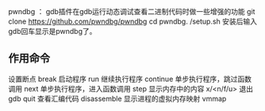 pwndbg ： 
gdb插件在gdb运行动态调试查看二进制代码时做一些增强的功能
git clone https://github.com/pwndbg/pwndbg
cd pwndbg.
/setup.sh
安装后输入gdb回车显示是pwndbg了。

## **作用命令**
设置断点 break
启动程序 run
继续执行程序 continue
单步执行程序，跳过函数调用 next
单步执行程序，进入函数调用 step
显示内存中的内容 x/<n/f/u>
退出gdb quit
查看汇编代码 disassemble
显示进程的虚拟内存映射 vmmap